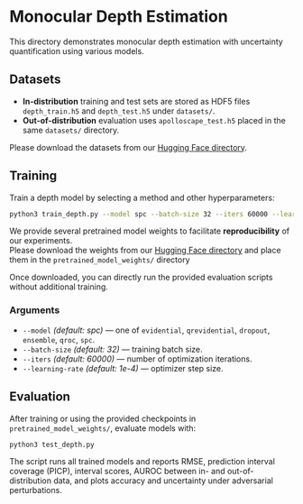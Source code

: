 # Monocular Depth Estimation

This directory demonstrates monocular depth estimation with uncertainty quantification using various models.

## Datasets
- **In-distribution** training and test sets are stored as HDF5 files `depth_train.h5` and `depth_test.h5` under `datasets/`.
- **Out-of-distribution** evaluation uses `apolloscape_test.h5` placed in the same `datasets/` directory.

Please download the datasets from our [Hugging Face directory](https://huggingface.co/zzz0527/SPC-UQ/tree/main/SPC-UQ/Monocular_Depth_Estimation).

## Training
Train a depth model by selecting a method and other hyperparameters:

```bash
python3 train_depth.py --model spc --batch-size 32 --iters 60000 --learning-rate 1e-4
```
We provide several pretrained model weights to facilitate **reproducibility** of our experiments.  
Please download the weights from our [Hugging Face directory](https://huggingface.co/zzz0527/SPC-UQ/tree/main/SPC-UQ/Monocular_Depth_Estimation) and place them in the `pretrained_model_weights/` directory

Once downloaded, you can directly run the provided evaluation scripts without additional training.  

### Arguments
- `--model` *(default: spc)* — one of `evidential`, `qrevidential`, `dropout`, `ensemble`, `qroc`, `spc`.
- `--batch-size` *(default: 32)* — training batch size.
- `--iters` *(default: 60000)* — number of optimization iterations.
- `--learning-rate` *(default: 1e-4)* — optimizer step size.

## Evaluation
After training or using the provided checkpoints in `pretrained_model_weights/`, evaluate models with:

```bash
python3 test_depth.py
```

The script runs all trained models and reports RMSE, prediction interval coverage (PICP), interval scores, AUROC between in- and out-of-distribution data, and plots accuracy and uncertainty under adversarial perturbations.
